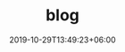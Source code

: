 ---
title: "blog"
date: 2019-10-29T13:49:23+06:00
draft: true

# meta description
description: "this is meta description"

# type
type : "blog"
---